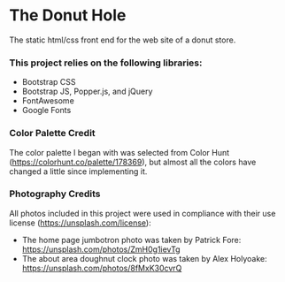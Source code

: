 # The Donut Hole
The static html/css front end for the web site of a donut store.

### This project relies on the following libraries:
- Bootstrap CSS
- Bootstrap JS, Popper.js, and jQuery
- FontAwesome
- Google Fonts

### Color Palette Credit
The color palette I began with was selected from Color Hunt (https://colorhunt.co/palette/178369), but almost all the colors have changed a little since implementing it. 

### Photography Credits
All photos included in this project were used in compliance with their use license (https://unsplash.com/license):
 - The home page jumbotron photo was taken by Patrick Fore: https://unsplash.com/photos/ZmH0g1ievTg
 - The about area doughnut clock photo was taken by Alex Holyoake: https://unsplash.com/photos/8fMxK30cvrQ
